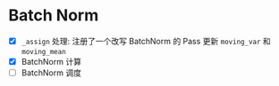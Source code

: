 # Batch Norm

- [x] `_assign` 处理: 注册了一个改写 BatchNorm 的 Pass 更新 `moving_var` 和 `moving_mean`
- [x] BatchNorm 计算
- [ ] BatchNorm 调度
